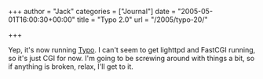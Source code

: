 +++
author = "Jack"
categories = ["Journal"]
date = "2005-05-01T16:00:30+00:00"
title = "Typo 2.0"
url = "/2005/typo-20/"

+++

Yep, it's now running [Typo][1]. I can't seem to get lighttpd and FastCGI running, so it's just CGI for now. I'm going to be screwing around with things a bit, so if anything is broken, relax, I'll get to it.

 [1]: http://typo.leetsoft.com/
